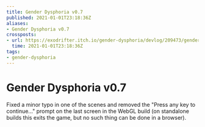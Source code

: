 ```yaml
---
title: Gender Dysphoria v0.7
published: 2021-01-01T23:18:36Z
aliases:
- Gender Dysphoria v0.7
crossposts:
- url: https://exodrifter.itch.io/gender-dysphoria/devlog/209473/gender-dysphoria-v07-released
  time: 2021-01-01T23:18:36Z
tags:
- gender-dysphoria
---
```


# Gender Dysphoria v0.7

Fixed a minor typo in one of the scenes and removed the "Press any key to continue..." prompt on the last screen in the WebGL build (on standalone builds this exits the game, but no such thing can be done in a browser).
